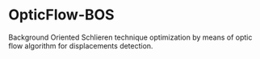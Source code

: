 # OpticFlow-BOS
Background Oriented Schlieren technique optimization by means of optic flow algorithm for displacements detection.
